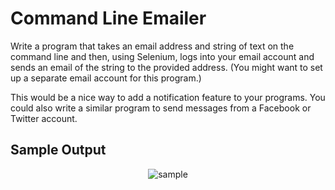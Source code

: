 # Command Line Emailer

Write a program that takes an email address and string of text on the command line and then, using Selenium, logs into your email account and sends an email of the string to the provided address. (You might want to set up a separate email account for this program.)

This would be a nice way to add a notification feature to your programs. You could also write a similar program to send messages from a Facebook or Twitter account.

## Sample Output
<p align=center>
  <img src=./sample_output.gif alt=sample console output>
</p>
